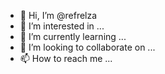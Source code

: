 - 👋 Hi, I’m @refrelza
- 👀 I’m interested in ...
- 🌱 I’m currently learning ...
- 💞️ I’m looking to collaborate on ...
- 📫 How to reach me ...

<!---
refrelza/refrelza is a ✨ special ✨ repository because its `README.md` (this file) appears on your GitHub profile.
You can click the Preview link to take a look at your changes.
--->
